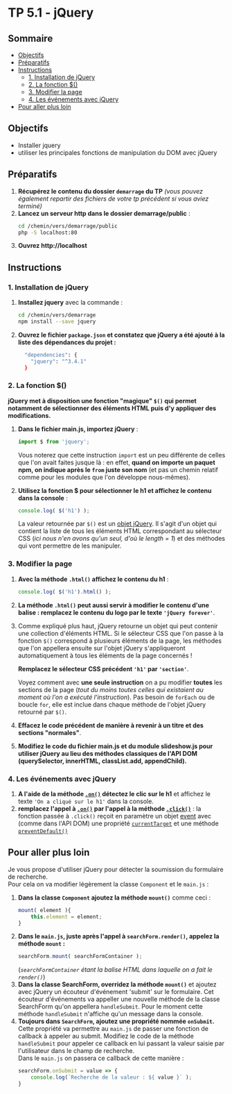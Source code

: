 # TP 5.1 - jQuery <!-- omit in toc -->

## Sommaire <!-- omit in toc -->
- [Objectifs](#objectifs)
- [Préparatifs](#préparatifs)
- [Instructions](#instructions)
	- [1. Installation de jQuery](#1-installation-de-jquery)
	- [2. La fonction $()](#2-la-fonction-)
	- [3. Modifier la page](#3-modifier-la-page)
	- [4. Les événements avec jQuery](#4-les-événements-avec-jquery)
- [Pour aller plus loin](#pour-aller-plus-loin)

## Objectifs
- Installer jquery
- utiliser les principales fonctions de manipulation du DOM avec jQuery

## Préparatifs
1. **Récupérez le contenu du dossier `demarrage` du TP** *(vous pouvez également repartir des fichiers de votre tp précédent si vous aviez terminé)*
2. **Lancez un serveur http dans le dossier demarrage/public** :
	```bash
	cd /chemin/vers/demarrage/public
	php -S localhost:80
	```
3. **Ouvrez http://localhost**

## Instructions
### 1. Installation de jQuery
1. **Installez jquery** avec la commande :
	```bash
	cd /chemin/vers/demarrage
	npm install --save jquery
	```
2. **Ouvrez le fichier `package.json` et constatez que jQuery a été ajouté à la liste des dépendances du projet :**
	```bash
	  "dependencies": {
	    "jquery": "^3.4.1"
	  }
	```
### 2. La fonction $()
**jQuery met à disposition une fonction "magique" `$()` qui permet notamment de sélectionner des éléments HTML puis d'y appliquer des modifications.**
1. **Dans le fichier main.js, importez jQuery** :
	```js
	import $ from 'jquery';
	```

	Vous noterez que cette instruction `import` est un peu différente de celles que l'on avait faites jusque là : en effet, **quand on importe un paquet npm, on indique après le `from` juste son nom** (et pas un chemin relatif comme pour les modules que l'on développe nous-mêmes).

2. **Utilisez la fonction $ pour sélectionner le h1 et affichez le contenu dans la console** :
	```js
	console.log( $('h1') );
	```

	La valeur retournée par `$()` est un [objet jQuery](http://api.jquery.com/Types/#jQuery). Il s'agit d'un objet qui contient la liste de tous les éléments HTML correspondant au sélecteur CSS (*ici nous n'en avons qu'un seul, d'où le length = 1*) et des méthodes qui vont permettre de les manipuler.

### 3. Modifier la page
1. **Avec la méthode `.html()` affichez le contenu du h1** :
	```js
	console.log( $('h1').html() );
	```

2. **La méthode `.html()` peut aussi servir à modifier le contenu d'une balise : remplacez le contenu du logo par le texte `'jQuery forever'`**.

3. Comme expliqué plus haut, jQuery retourne un objet qui peut contenir une collection d'éléments HTML. Si le sélecteur CSS que l'on passe à la fonction `$()` correspond à plusieurs éléments de la page, les méthodes que l'on appellera ensuite sur l'objet jQuery s'appliqueront automatiquement à tous les éléments de la page concernés !

	**Remplacez le sélecteur CSS précédent `'h1'` par `'section'`**.

	Voyez comment avec **une seule instruction** on a pu modifier **toutes** les sections de la page (*tout du moins toutes celles qui existaient au moment où l'on a exécuté l'instruction*). Pas besoin de `forEach` ou de boucle `for`, elle est inclue dans chaque méthode de l'objet jQuery retourné par `$()`.

4. **Effacez le code précédent de manière à revenir à un titre et des sections "normales"**.

5. **Modifiez le code du fichier main.js et du module slideshow.js pour utiliser jQuery au lieu des méthodes classiques de l'API DOM (querySelector, innerHTML, classList.add, appendChild).**

### 4. Les événements avec jQuery
1. **A l'aide de la méthode [`.on()`](https://api.jquery.com/on/) détectez le clic sur le h1** et affichez le texte `'On a cliqué sur le h1'` dans la console.
2. **remplacez l'appel à [`.on()`](https://api.jquery.com/on/) par l'appel à la méthode [`.click()`](https://api.jquery.com/click/)** : la fonction passée à `.click()` reçoit en paramètre un objet [event](http://api.jquery.com/category/events/event-object/) avec (comme dans l'API DOM) une propriété [`currentTarget`](http://api.jquery.com/event.currentTarget/) et une méthode [`preventDefault()`](http://api.jquery.com/event.preventDefault/)

## Pour aller plus loin
Je vous propose d'utiliser jQuery pour détecter la soumission du formulaire de recherche.
<br>Pour cela on va modifier légèrement la classe `Component` et le `main.js` :
1. **Dans la classe `Component` ajoutez la méthode `mount()`** comme ceci :
	```js
	mount( element ){
		this.element = element;
	}
	```
2. **Dans le `main.js`, juste après l'appel à `searchForm.render()`, appelez la méthode `mount` :**
	```js
	searchForm.mount( searchFormContainer );
	```
	(*`searchFormContainer` étant la balise HTML dans laquelle on a fait le `render()`*)
3. **Dans la classe SearchForm, overridez la méthode `mount()`** et ajoutez avec jQuery un écouteur d'événement 'submit' sur le formulaire. Cet écouteur d'événements va appeller une nouvelle méthode de la classe SearchForm qu'on appellera `handleSubmit`. Pour le moment cette méthode `handleSubmit` n'affiche qu'un message dans la console.
4. **Toujours dans `SearchForm`, ajoutez une propriété nommée `onSubmit`.** Cette propriété va permettre au `main.js` de passer une fonction de callback à appeler au submit. Modifiez le code de la méthode `handleSubmit` pour appeler ce callback en lui passant la valeur saisie par l'utilisateur dans le champ de recherche.
	<br>Dans le `main.js` on passera ce callback de cette manière :
	```js
	searchForm.onSubmit = value => {
		console.log(`Recherche de la valeur : ${ value }` );
	}
	```
